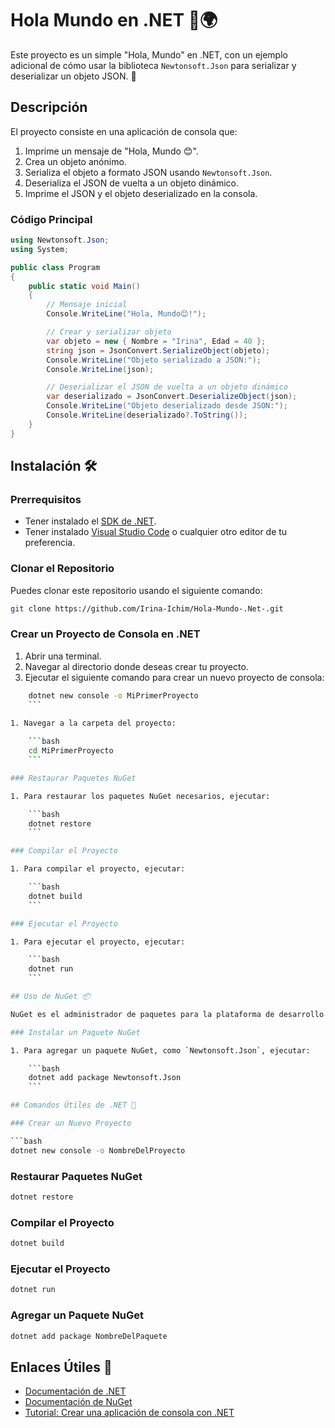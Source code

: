 # Hola Mundo en .NET 👋🌍

Este proyecto es un simple "Hola, Mundo" en .NET, con un ejemplo adicional de cómo usar la biblioteca `Newtonsoft.Json` para serializar y deserializar un objeto JSON. 🌟

## Descripción

El proyecto consiste en una aplicación de consola que:

1. Imprime un mensaje de "Hola, Mundo 😊".
2. Crea un objeto anónimo.
3. Serializa el objeto a formato JSON usando `Newtonsoft.Json`.
4. Deserializa el JSON de vuelta a un objeto dinámico.
5. Imprime el JSON y el objeto deserializado en la consola.

### Código Principal

```csharp
using Newtonsoft.Json;
using System;

public class Program
{
    public static void Main()
    {
        // Mensaje inicial
        Console.WriteLine("Hola, Mundo😊!");

        // Crear y serializar objeto
        var objeto = new { Nombre = "Irina", Edad = 40 };
        string json = JsonConvert.SerializeObject(objeto);
        Console.WriteLine("Objeto serializado a JSON:");
        Console.WriteLine(json);

        // Deserializar el JSON de vuelta a un objeto dinámico
        var deserializado = JsonConvert.DeserializeObject(json);
        Console.WriteLine("Objeto deserializado desde JSON:");
        Console.WriteLine(deserializado?.ToString());
    }
}
```

## Instalación 🛠️

### Prerrequisitos

- Tener instalado el [SDK de .NET](https://dotnet.microsoft.com/download).
- Tener instalado [Visual Studio Code](https://code.visualstudio.com/) o cualquier otro editor de tu preferencia.

### Clonar el Repositorio

Puedes clonar este repositorio usando el siguiente comando:

```bash
git clone https://github.com/Irina-Ichim/Hola-Mundo-.Net-.git
```

### Crear un Proyecto de Consola en .NET

1. Abrir una terminal.
2. Navegar al directorio donde deseas crear tu proyecto.
3. Ejecutar el siguiente comando para crear un nuevo proyecto de consola:
    
```bash
    dotnet new console -o MiPrimerProyecto
    ```

1. Navegar a la carpeta del proyecto:
   
    ```bash
    cd MiPrimerProyecto
    ```

### Restaurar Paquetes NuGet

1. Para restaurar los paquetes NuGet necesarios, ejecutar:

    ```bash
    dotnet restore
    ```

### Compilar el Proyecto

1. Para compilar el proyecto, ejecutar:

    ```bash
    dotnet build
    ```

### Ejecutar el Proyecto

1. Para ejecutar el proyecto, ejecutar:

    ```bash
    dotnet run
    ```

## Uso de NuGet 📦

NuGet es el administrador de paquetes para la plataforma de desarrollo .NET. Permite a los desarrolladores compartir y consumir código en forma de paquetes.

### Instalar un Paquete NuGet

1. Para agregar un paquete NuGet, como `Newtonsoft.Json`, ejecutar:

    ```bash
    dotnet add package Newtonsoft.Json
    ```

## Comandos Útiles de .NET 🚀

### Crear un Nuevo Proyecto

```bash
dotnet new console -o NombreDelProyecto
```

### Restaurar Paquetes NuGet

```bash
dotnet restore
```

### Compilar el Proyecto

```bash
dotnet build
```

### Ejecutar el Proyecto

```bash
dotnet run
```

### Agregar un Paquete NuGet

```bash
dotnet add package NombreDelPaquete
```

## Enlaces Útiles 🔗

- [Documentación de .NET](https://docs.microsoft.com/en-us/dotnet/)
- [Documentación de NuGet](https://docs.microsoft.com/en-us/nuget/)
- [Tutorial: Crear una aplicación de consola con .NET](https://dotnet.microsoft.com/learn/dotnet/hello-world-tutorial/intro)
```
